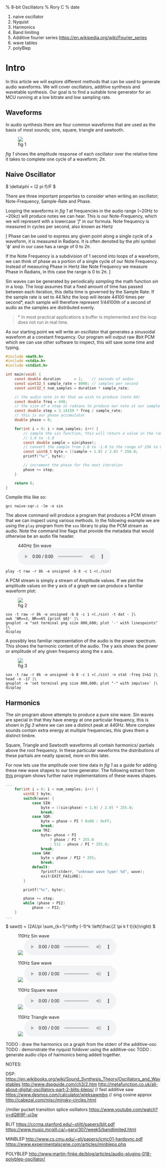 % 8-bit Oscillators
% Rory C
% date

1. naive oscillator
2. Nyquist
3. Harmonics
5. Band limiting
4. Additive fourier series https://en.wikipedia.org/wiki/Fourier_series
6. wave tables
7. polyBlep


# Intro

In this article we will explore different methods that can be used to generate
audio waveforms. We will cover oscillators, additive synthesis and wavetable
synthesis. Our goal is to find a suitable tone generator for an MCU running at
a low bitrate and low sampling rate.

## Waveforms

In audio synthesis there are four common waveforms that are used as the basis of
most sounds; sine, square, triangle and sawtooth.

<figure>
    <img src="./waveforms.svg">
    <figcaption>fig 1</figcaption>
</figure>

_fig 1_ shows the amplitude response of each oscillator over the relative time
it takes to complete one cycle of a waveform; _2π_.


## Naive Oscillator

$ \delta\phi = (2 pi f)/F $

There are three important properties to consider when writing an oscillator;
Note-Frequency, Sample-Rate and Phase. 

Looping the waveforms in _fig 1_ at frequencies in the audio range (~20Hz to
~20kz) will produce notes we can hear. This is our Note-Frequency, which we will
represent with a lowercase '_f_' in our formula. Note frequency is measured in
cycles per second, also known as Hertz

[
Phase can be used to express any given point along a single cycle of a waveform,
it is measured in Radians. It is often denoted by the _phi_ symbol 'ϕ' and in
our case has a range of 0 to 2π.

If the Note Frequency is a subdivision of 1 second into loops of a
waveform, we can think of phase as a portion of a single cycle of our Note
Frequency. Instead of measuring Phase in Hertz like Note Frequency we measure
Phase in Radians, in this case the range is 0 to 2π.
]

Sin waves can be generated by periodically _sampling_ the math function _sin_ in
a loop. The loop assumes that a fixed amount of time has passed between each
iteration, this delta time is governed by the Sample Rate. If the sample rate is
set to 44.1khz the loop will iterate 44100 times per second\*, each sample will
therefore represent 1/44100th of a second of audio as the samples are
distributed evenly.

> \* In most practical applications a buffer is implemented and the loop does not
>   run in real time.

As our starting point we will write an oscillator that generates a sinusoidal
waveform at a constant frequency. Our program will output raw 8bit PCM which we
can use other software to inspect, this will save some time and typing.

```c
#include <math.h>
#include <stdio.h>
#include <stdint.h>

int main(void) {
    const double duration      = 1;    // seconds of audio
    const uint32_t sample_rate = 8000; // samples per second
    const uint32_t num_samples = duration * sample_rate;

    // the audio note in Hz that we wish to produce (note A4)
    const double freq = 440;
    // the size of a step in radians to produce our note at our sample rate
    const double step = 3.14159 * freq / sample_rate;
    // this is our phase accumulator
    double phase = 0;

    for(int i = 0; i < num_samples; i++) {
        // sample the sin function, this will return a value in the range of 
        // 1.0 to -1.0
        const double sample = sin(phase);
        // convert the sample from 1.0 to -1.0 to the range of 256 to 0
        const uint8_t byte = ((sample + 1.0) / 2.0) * 256.0; 
        printf("%c", byte);

        // increment the phase for the next iteration
        phase += step;
    }

    return 0;
}
```

Compile this like so:

    gcc naive-sqr.c -lm -o sin

The above command will produce a program that produces a PCM stream that we can
inspect using various methods. In the following example we are using the `play`
program from the `sox` library to play the PCM stream as audio. Note the command
line flags that provide the metadata that would otherwise be an audio file
header.

<figure>
    <figcaption>440Hz Sin wave</figcaption>
    <audio controls src="./sin440.wav"> </audio> 
</figure>

    play -t raw -r 8k -e unsigned -b 8 -c 1 <(./sin)

A PCM stream is simply a stream of Amplitude values. If we plot the amplitude
values on the y axis of a graph we can produce a familiar waveform plot:

<figure>
    <img src="./naive-sin-waveform.svg">
    <figcaption>fig 2</figcaption>
</figure>

    sox -t raw -r 8k -e unsigned -b 8 -c 1 <(./sin) -t dat - |\
    awk 'NR==3, NR==65 {print $0}' |\
    gnuplot -e "set terminal png size 800,600; plot '-' with linespoints" |\
    display


A possibly less familiar representation of the audio is the power spectrum. This
shows the harmonic content of the audio. The y axis shows the power or amplitude
of any given frequency along the x axis.


<figure>
    <img src="./naive-sin-fpower.svg">
    <figcaption>fig 3</figcaption>
</figure>

    sox -t raw -r 8k -e unsigned -b 8 -c 1 <(./sin) -n stat -freq 2>&1 |\
    head -n -17 |\
    gnuplot -e 'set terminal png size 800,600; plot "-" with impulses' |\
    display

## Harmonics

The _sin_ program above attempts to produce a pure sine wave. Sin waves are
special in that they have energy at one particular frequency, this is shown in
_fig 3_ where we can see a distinct peak at 440Hz. More complex sounds contain
extra energy at multiple frequencies, this gives them a distinct timbre.

Square, Triangle and Sawtooth waveforms all contain harmonics/ partials above
the root frequency. In these particular waveforms the distributions of these
partials are neatly spaced, more on this later. 

For now lets use the amplitude over time data in _fig 1_ as a guide for adding
these new wave shapes to our tone generator. The following extract from
[this](./naive-mulit.c) program shows further naive implementations of these
waves shapes.

```c
...
    for(int i = 0; i < num_samples; i++) {
        uint8_t byte;
        switch(wave) {
            case SIN:
                byte = ((sin(phase) + 1.0) / 2.0) * 255.0; 
                break;
            case SQR:
                byte = phase < PI ? 0x00 : 0xFF; 
                break;
            case TRI: 
                byte= phase < PI 
                    ? phase / PI * 255.0
                    : 511 - phase / PI * 255.0;
                break;
            case SAW:
                byte = phase / PI2 * 255; 
                break;
            default:
                fprintf(stderr, "unknown wave type! %d", wave);
                exit(EXIT_FAILURE);
        }

        printf("%c", byte);

        phase += step;
        while (phase > PI2) 
            phase -= PI2;
    }
...
```

$ saw(t) = (2A)/pi \sum_{k=1}^\infty (-1)^k \left(\frac{2 \pi k f t}{k}\right) $

<figure>
    <figcaption>110Hz Sin wave</figcaption>
    <img src="./sin110.png">
    <audio controls src="./sin110.wav"> </audio> 
</figure>
<figure>
    <figcaption>110Hz Saw wave</figcaption>
    <img src="./saw110.png">
    <audio controls src="./saw110.wav"> </audio> 
</figure>
<figure>
    <figcaption>110Hz Square wave</figcaption>
    <img src="./sqr110.png">
    <audio controls src="./sqr110.wav"> </audio> 
</figure>
<figure>
    <figcaption>110Hz Triangle wave</figcaption>
    <img src="./tri110.png">
    <audio controls src="./tri110.wav"> </audio> 
</figure>

TODO : draw the harmonics on a graph from the stderr of the additive-osc
TODO : demonstrate the nyquist foldover using the additive-osc
TODO : generate audio clips of harmonics being added together.

NOTES:

DSP:
https://en.wikibooks.org/wiki/Sound_Synthesis_Theory/Oscillators_and_Wavetables
http://www.dspguide.com/ch3/2.htm
http://metafunction.co.uk/all-about-digital-oscillators-part-2-blits-bleps/
// fast additive saw
https://www.desmos.com/calculator/wleksawmbq
// sing cosine approx
http://cabezal.com/misc/minsky-circles.html

//miller pucket transition splice osillators
https://www.youtube.com/watch?v=dQ8I9F-uj3w

BLIT
https://ccrma.stanford.edu/~stilti/papers/blit.pdf
https://www.music.mcgill.ca/~gary/307/week5/bandlimited.html

MINBLEP
http://www.cs.cmu.edu/~eli/papers/icmc01-hardsync.pdf
https://www.experimentalscene.com/articles/minbleps.php

POLYBLEP
http://www.martin-finke.de/blog/articles/audio-plugins-018-polyblep-oscillator/

